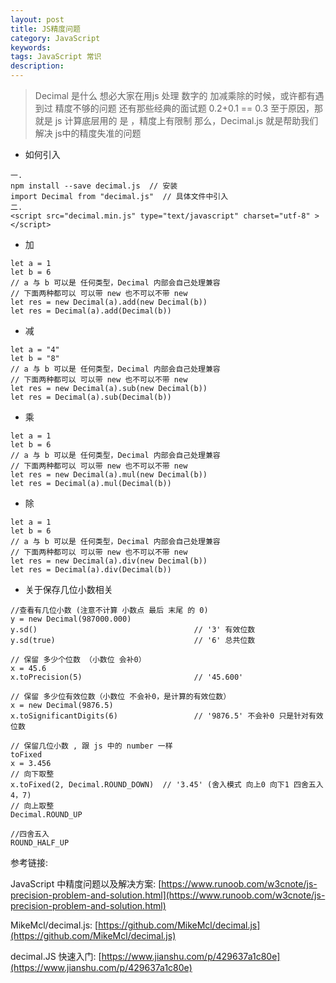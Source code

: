 ```yaml
---
layout: post
title: JS精度问题
category: JavaScript
keywords: 
tags: JavaScript 常识
description: 
---
```


> Decimal 是什么
> 想必大家在用js 处理 数字的 加减乘除的时候，或许都有遇到过 精度不够的问题
> 还有那些经典的面试题 0.2+0.1 == 0.3
> 至于原因，那就是 js 计算底层用的 是 ，精度上有限制
> 那么，Decimal.js 就是帮助我们解决 js中的精度失准的问题

* 如何引入

```
一.
npm install --save decimal.js  // 安装
import Decimal from "decimal.js"  // 具体文件中引入
二.
<script src="decimal.min.js" type="text/javascript" charset="utf-8" ></script>
```

* 加

```
let a = 1
let b = 6 
// a 与 b 可以是 任何类型，Decimal 内部会自己处理兼容
// 下面两种都可以 可以带 new 也不可以不带 new
let res = new Decimal(a).add(new Decimal(b)) 
let res = Decimal(a).add(Decimal(b)) 
```

* 减

```
let a = "4"
let b = "8"
// a 与 b 可以是 任何类型，Decimal 内部会自己处理兼容
// 下面两种都可以 可以带 new 也不可以不带 new
let res = new Decimal(a).sub(new Decimal(b)) 
let res = Decimal(a).sub(Decimal(b)) 
```

* 乘

```
let a = 1
let b = 6 
// a 与 b 可以是 任何类型，Decimal 内部会自己处理兼容
// 下面两种都可以 可以带 new 也不可以不带 new
let res = new Decimal(a).mul(new Decimal(b)) 
let res = Decimal(a).mul(Decimal(b)) 
```

* 除

```
let a = 1
let b = 6 
// a 与 b 可以是 任何类型，Decimal 内部会自己处理兼容
// 下面两种都可以 可以带 new 也不可以不带 new
let res = new Decimal(a).div(new Decimal(b)) 
let res = Decimal(a).div(Decimal(b)) 
```

* 关于保存几位小数相关
      
```
//查看有几位小数 (注意不计算 小数点 最后 末尾 的 0)
y = new Decimal(987000.000)
y.sd()                                   // '3' 有效位数
y.sd(true)                               // '6' 总共位数

// 保留 多少个位数 （小数位 会补0）
x = 45.6
x.toPrecision(5)                         // '45.600'

// 保留 多少位有效位数（小数位 不会补0，是计算的有效位数）
x = new Decimal(9876.5)
x.toSignificantDigits(6)                 // '9876.5' 不会补0 只是针对有效位数

// 保留几位小数 , 跟 js 中的 number 一样
toFixed
x = 3.456
// 向下取整
x.toFixed(2, Decimal.ROUND_DOWN)  // '3.45' (舍入模式 向上0 向下1 四舍五入 4，7)
// 向上取整
Decimal.ROUND_UP 

//四舍五入
ROUND_HALF_UP
```

参考链接:

JavaScript 中精度问题以及解决方案: [https://www.runoob.com/w3cnote/js-precision-problem-and-solution.html](https://www.runoob.com/w3cnote/js-precision-problem-and-solution.html)

MikeMcl/decimal.js: [https://github.com/MikeMcl/decimal.js](https://github.com/MikeMcl/decimal.js)

decimal.JS 快速入门: [https://www.jianshu.com/p/429637a1c80e](https://www.jianshu.com/p/429637a1c80e)